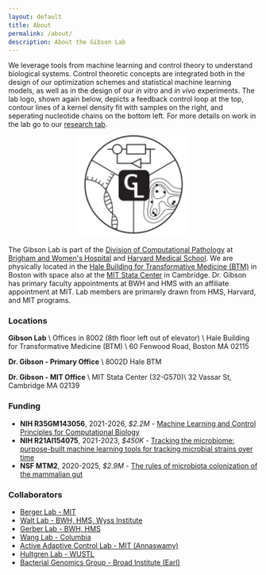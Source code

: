 ```yaml
---
layout: default
title: About
permalink: /about/
description: About the Gibson Lab
---
```


We leverage tools from machine learning and control theory to understand biological systems.  Control theoretic concepts are integrated both in the design of our optimization schemes and statistical machine learning models, as well as in the design of our *in vitro* and *in vivo* experiments. The lab logo, shown again below, depicts a feedback control loop at the top, contour lines of a kernel density fit with samples on the right, and seperating nucleotide chains on the bottom left. For more details on work in the lab go to our [research tab](/research/).

<center>
<img  src="/image/gibson_lab_logo_bw_outlined_cropped_html.svg" alt="Gibson Lab Logo" width=225pt>
</center>

The Gibson Lab is part of the [Division of Computational Pathology](https://comp-path.bwh.harvard.edu/) at [Brigham and Women's Hospital](https://www.brighamhealth.org/) and [Harvard Medical School](https://hms.harvard.edu/). We are physically located in the  [Hale Building for Transformative Medicine (BTM)](https://www.google.com/maps/place/Building+for+Transformative+Medicine+at+Brigham+and+Women's+Hospital/@42.3353661,-71.1087175,15z/data=!4m5!3m4!1s0x0:0x35376a566e389c7d!8m2!3d42.3353661!4d-71.1087175) in Boston with space also at the [MIT Stata Center](https://www.google.com/maps/place/Stata+Center,+32+Vassar+St,+Cambridge,+MA+02139/@42.3616095,-71.0928242,17z/data=!3m1!4b1!4m5!3m4!1s0x89e370a95d3025a9:0xb1de557289ff6bbe!8m2!3d42.3616095!4d-71.0906355)  in Cambridge. Dr. Gibson has primary faculty appointments at BWH and HMS with an affiliate appointment at MIT. Lab members are primarely drawn from HMS, Harvard, and MIT programs.

### Locations
**Gibson Lab** [<i class="fas fa-map-marker-alt"></i>](https://www.google.com/maps/place/Building+for+Transformative+Medicine+at+Brigham+and+Women's+Hospital/@42.3353661,-71.1087175,15z/data=!4m2!3m1!1s0x0:0x35376a566e389c7d?sa=X&ved=2ahUKEwifjKzTzcztAhUPZd8KHSK7D6sQ_BIwCnoECBkQBQ) \\
Offices in 8002 (8th floor left out of elevator) \\
Hale Building for Transformative Medicine (BTM) \\
60 Fenwood Road, Boston MA 02115

**Dr. Gibson - Primary Office** [<i class="fas fa-map-marker-alt"></i>](https://www.google.com/maps/place/Building+for+Transformative+Medicine+at+Brigham+and+Women's+Hospital/@42.3353661,-71.1087175,15z/data=!4m2!3m1!1s0x0:0x35376a566e389c7d?sa=X&ved=2ahUKEwifjKzTzcztAhUPZd8KHSK7D6sQ_BIwCnoECBkQBQ) \\
8002D Hale BTM

**Dr. Gibson - MIT Office**  [<i class="fas fa-map-marker-alt"></i>](https://www.google.com/maps/place/Stata+Center,+32+Vassar+St,+Cambridge,+MA+02139/data=!4m2!3m1!1s0x89e370a95d3025a9:0xb1de557289ff6bbe?sa=X&ved=2ahUKEwi66L6_l9DyAhVyElkFHe4HB8QQ8gEwLnoECGoQAQ)\\
MIT Stata Center (32-G570)\\
32 Vassar St, Cambridge MA 02139


### Funding
- **NIH R35GM143056**, 2021-2026,  *$2.2M* - [Machine Learning and Control Principles for Computational Biology](/r35/)
- **NIH R21AI154075**, 2021-2023, *$450K* - [Tracking the microbiome: purpose-built machine learning tools for tracking microbial strains over time](/r21_tracking/)
- **NSF MTM2**, 2020-2025,  *$2.9M* - [The rules of microbiota colonization of the mammalian gut](/nsf_rules/)

### Collaborators

- [Berger Lab - MIT](http://people.csail.mit.edu/bab/)
- [Walt Lab - BWH, HMS, Wyss Institute](https://waltlab.bwh.harvard.edu/)
- [Gerber Lab - BWH, HMS](https://gerber.bwh.harvard.edu/)
- [Wang Lab - Columbia](http://wanglab.c2b2.columbia.edu/)
- [Active Adaptive Control Lab - MIT (Annaswamy)](http://aaclab.mit.edu/)
- [Hultgren Lab - WUSTL](https://hultgrenlab.wustl.edu/)
- [Bacterial Genomics Group - Broad Institute (Earl)](https://www.broadinstitute.org/bios/ashlee-earl)
